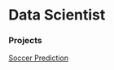 # **Data Scientist**

### Projects
[Soccer Prediction](https://github.com/haddad142/soccer_prediction)
